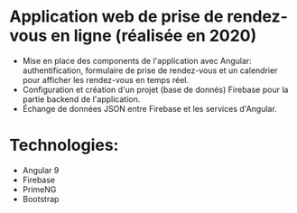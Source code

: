 # Application web de prise de rendez-vous en ligne (réalisée en 2020)

+ Mise en place des components de l'application avec Angular: authentification, formulaire de prise de rendez-vous et un calendrier pour afficher les rendez-vous en temps réel.
+ Configuration et création d'un projet (base de donnés) Firebase pour la partie backend de l'application. 
+ Échange de données JSON entre Firebase et les services d'Angular.

# Technologies: 
+ Angular 9
+ Firebase
+ PrimeNG
+ Bootstrap

